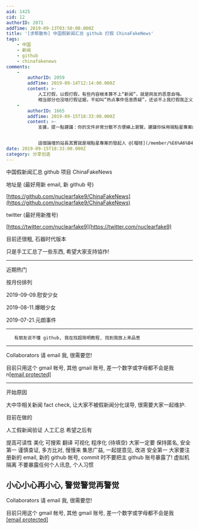 ```yaml
---
aid: 1425
cid: 12
authorID: 2071
addTime: 2019-09-13T03:50:00.000Z
title: '[求帮散布] 中国假新闻汇总 github 打假 ChinaFakeNews'
tags:
    - 中国
    - 新闻
    - github
    - chinafakenews
comments:
    -
        authorID: 2059
        addTime: 2019-09-14T12:14:00.000Z
        content: >-
            人工打假，以假打假，有些内容根本算不上“新闻”，就是网友的恶意自嗨。
            相当部分也没啥打假证据，不如叫“热点事件信息质疑”，还谈不上我打假我正义，而且真相这种东西生存周期太短，最终都会被立场淹没。
    -
        authorID: 1665
        addTime: 2019-09-15T18:33:00.000Z
        content: >-
            支援，提一點建議：你的文件非常分散不方便線上瀏覽，建議你採用端點星專案的程式碼，它是一個Jekyll靜態網站模板，專門針對新聞報道優化的介面。


            這個論壇的站長其實就是端點星專案的發起人 @[榴梿](/member/%E6%A6%B4%E6%A2%BF) 。
date: 2019-09-15T18:33:00.000Z
category: 分享创造
---
```


中国假新闻汇总 github 项目 ChinaFakeNews

地址是 (最好用新 email, 新 github 号)

[https://github.com/nuclearfake9/ChinaFakeNews](https://github.com/nuclearfake9/ChinaFakeNews)

twitter (最好用新推号)

[https://twitter.com/nuclearfake9](https://twitter.com/nuclearfake9)

目前还很粗, 石器时代版本

只是手工汇总了一些东西, 希望大家支持協作!

* * *

近期热门

按月份排列

2019-09-09.慰安少女

2019-08-11.爆眼少女

2019-07-21.元朗事件

* * *

       有朋友说不懂 github, 我在找超简明教程, 找到我放上来品葱
    

* * *

Collaborators 请 email 我, 很需要您!

目前只用这个 gmail 帐号, 其他 gmail 账号, 差一个数字或字母都不会是我 n[\[email protected\]](/cdn-cgi/l/email-protection)

* * *

开始原因

大中华相关新闻 fact check, 让大家不被假新闻分化误导, 很需要大家一起维护.

目前在做的

人工假新闻验证 人工汇总 希望之后有

提高可读性 美化 可搜索 翻译 可视化 程序化 (待填空) 大家一定要 保持匿名, 安全第一 谨慎查证, 多方比对, 慢慢来 集思广益, 一起提意见, 改进 安全第一 大家要注册新的 email, 新的 github 帐号, commit 时不要把主 github 账号暴露了! 虚拟机隔离 不要暴露任何个人讯息, 个人习惯

[](#%E5%B0%8F%E5%BF%83%E5%B0%8F%E5%BF%83%E5%86%8D%E5%B0%8F%E5%BF%83-%E8%AD%A6%E8%A7%89%E8%AD%A6%E8%A7%89%E5%86%8D%E8%AD%A6%E8%A7%89)小心小心再小心, 警觉警觉再警觉
----------------------------------------------------------------------------------------------------------------------------------------------------

Collaborators 请 email 我, 很需要您!

目前只用这个 gmail 帐号, 其他 gmail 账号, 差一个数字或字母都不会是我 [\[email protected\]](/cdn-cgi/l/email-protection)

